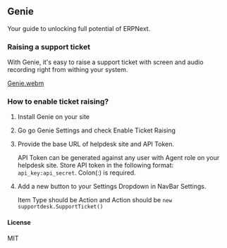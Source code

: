 ## Genie

Your guide to unlocking full potential of ERPNext.

### Raising a support ticket

With Genie, it's easy to raise a support ticket with screen and audio recording right from withing your system.

[Genie.webm](https://github.com/wahni-green/supportdesk/assets/52111700/224de4b8-c7b7-40bb-9299-0e0cc63a63b0)


### How to enable ticket raising?

1. Install Genie on your site
2. Go go Genie Settings and check Enable Ticket Raising
3. Provide the base URL of helpdesk site and API Token.

   API Token can be generated against any user with Agent role on your helpdesk site. Store API token in the following format: `api_key:api_secret`. Colon(:) is required.
5. Add a new button to your Settings Dropdown in NavBar Settings.

   Item Type should be Action and Action should be `new supportdesk.SupportTicket()`

#### License

MIT
